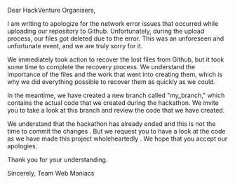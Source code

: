 Dear HackVenture Organisers,

I am writing to apologize for the network error issues that occurred while uploading our repository to Github. Unfortunately, during the upload process, our files got deleted due to the error. This was an unforeseen and unfortunate event, and we are truly sorry for it.

We immediately took action to recover the lost files from Github, but it took some time to complete the recovery process. We understand the importance of the files and the work that went into creating them, which is why we did everything possible to recover them as quickly as we could.

In the meantime, we have created a new branch called "my_branch," which contains the actual code that we created during the hackathon. We invite you to take a look at this branch and review the code that we have created.

We understand that the hackathon has already ended and this is not the time to commit the changes . But we request you to have a look at the code as we have made this project wholeheartedly . We hope that you accept our apologies.

Thank you for your understanding.

Sincerely,
Team Web Maniacs
